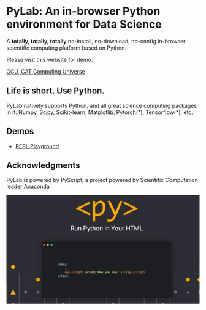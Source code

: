
# PyLab: An in-browser Python environment for Data Science 
A **totally, totally, totally** no-install, no-download, no-config in-browser scientific computing platform based on Python. 

Please visit this website for demo:

[CCU, CAT Computing Universe](https://cat-computing-universe.github.io/PyLab/)

## Life is short. Use Python. 
PyLab natively supports Python, and all great science computing packages in it: Numpy, Scipy, Scikit-learn, Matplotlib, Pytorch(\*), Tensorflow(\*), etc. 

## Demos
* [REPL Playground](https://bboczeng.github.io/PyLab/demo/repl.html)

## Acknowledgments 
PyLab is powered by PyScript, a project powered by Scientific Computation leader Anaconda 

![](imgs/pyscript.png)
